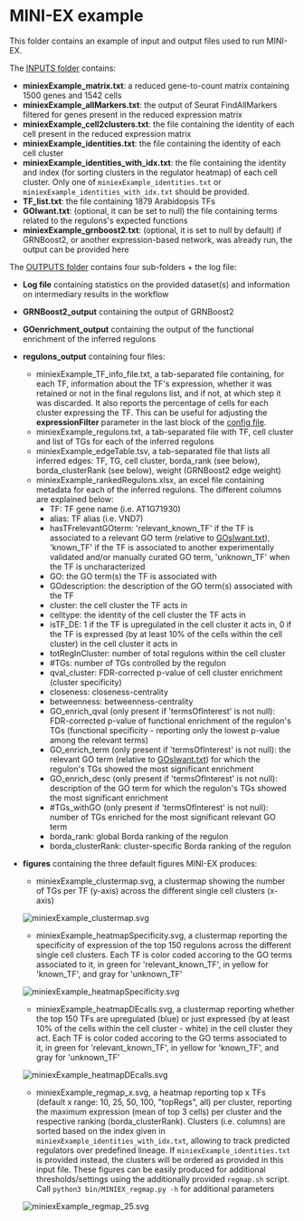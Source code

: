 # MINI-EX example

This folder contains an example of input and output files used to run MINI-EX.  

The [INPUTS folder](INPUTS/) contains:  
 
- **miniexExample_matrix.txt**: a reduced gene-to-count matrix containing 1500 genes and 1542 cells  
- **miniexExample_allMarkers.txt**: the output of Seurat FindAllMarkers filtered for genes present in the reduced expression matrix  
- **miniexExample_cell2clusters.txt**: the file containing the identity of each cell present in the reduced expression matrix  
- **miniexExample_identities.txt**: the file containing the identity of each cell cluster
- **miniexExample_identities_with_idx.txt**: the file containing the identity and index (for sorting clusters in the regulator heatmap) of each cell cluster. Only one of `miniexExample_identities.txt` or `miniexExample_identities_with_idx.txt` should be provided.
- **TF_list.txt**: the file containing 1879 Arabidopsis TFs  
- **GOIwant.txt**: (optional, it can be set to null) the file containing terms related to the regulons's expected functions  
- **miniexExample_grnboost2.txt**: (optional, it is set to null by default) if GRNBoost2, or another expression-based network, was already run, the output can be provided here     
  
  
  
The [OUTPUTS folder](OUTPUTS/) contains four sub-folders + the log file:
- **Log file** containing statistics on the provided dataset(s) and information on intermediary results in the workflow
- **GRNBoost2_output** containing the output of GRNBoost2  
- **GOenrichment_output** containing the output of the functional enrichment of the inferred regulons    
- **regulons_output** containing four files:  
	- miniexExample_TF_info_file.txt, a tab-separated file containing, for each TF, information about the TF's expression, whether it was retained or not in the final regulons list, and if not, at which step it was discarded. It also reports the percentage of cells for each cluster expressing the TF. This can be useful for adjusting the **expressionFilter** parameter in the last block of the [config file](https://github.com/VIB-PSB/MINI-EX/tree/main/docs/configuration.md).         
	- miniexExample_regulons.txt, a tab-separated file with TF, cell cluster and list of TGs for each of the inferred regulons  
	- miniexExample_edgeTable.tsv, a tab-separated file that lists all inferred edges: TF, TG, cell cluster, borda_rank (see below), borda_clusterRank (see below), weight (GRNBoost2 edge weight)  
	- miniexExample_rankedRegulons.xlsx, an excel file containing metadata for each of the inferred regulons. The different columns are explained below:
		- TF: TF gene name (i.e. AT1G71930) 
		- alias: TF alias (i.e. VND7)  
		- hasTFrelevantGOterm: 'relevant_known_TF' if the TF is associated to a relevant GO term (relative to [GOsIwant.txt](https://github.com/VIB-PSB/MINI-EX/tree/main/example/INPUTS/GOsIwant.txt)), 'known_TF' if the TF is associated to another experimentally validated and/or manually curated GO term, 'unknown_TF' when the TF is uncharacterized   
		- GO: the GO term(s) the TF is associated with     
		- GOdescription: the description of the GO term(s) associated with the TF  
		- cluster: the cell cluster the TF acts in    
		- celltype:  the identity of the cell cluster the TF acts in    
		- isTF_DE: 1 if the TF is upregulated in the cell cluster it acts in, 0 if the TF is expressed (by at least 10% of the cells within the cell cluster) in the cell cluster it acts in    
		- totRegInCluster: number of total regulons within the cell cluster     
		- #TGs: number of TGs controlled by the regulon    
		- qval_cluster: FDR-corrected p-value of cell cluster enrichment (cluster specificity)    
		- closeness: closeness-centrality  
		- betweenness: betweenness-centrality    
		- GO_enrich_qval (only present if 'termsOfInterest' is not null): FDR-corrected p-value of functional enrichment of the regulon's TGs (functional specificity - reporting only the lowest p-value among the relevant terms)  
		- GO_enrich_term (only present if 'termsOfInterest' is not null): the relevant GO term (relative to [GOsIwant.txt](https://github.com/VIB-PSB/MINI-EX/tree/main/example/INPUTS/GOsIwant.txt)) for which the regulon's TGs showed the most significant enrichment    
		- GO_enrich_desc (only present if 'termsOfInterest' is not null): description of the GO term for which the regulon's TGs showed the most significant enrichment    
		- #TGs_withGO (only present if 'termsOfInterest' is not null): number of TGs enriched for the most significant relevant GO term    
		- borda_rank: global Borda ranking of the regulon  
		- borda_clusterRank: cluster-specific Borda ranking of the regulon  
		
- **figures** containing the three default figures MINI-EX produces:  
	- miniexExample_clustermap.svg, a clustermap showing the number of TGs per TF (y-axis) across the different single cell clusters (x-axis)   
	   
	![miniexExample_clustermap.svg](OUTPUTS/figures/miniexExample_clustermap.svg)
	- miniexExample_heatmapSpecificity.svg, a clustermap reporting the specificity of expression of the top 150 regulons across the different single cell clusters. Each TF is color coded accoring to the GO terms associated to it, in green for 'relevant_known_TF', in yellow for 'known_TF', and gray for 'unknown_TF'  
	  
	![miniexExample_heatmapSpecificity.svg](OUTPUTS/figures/miniexExample_heatmapSpecificity.svg)
	- miniexExample_heatmapDEcalls.svg, a clustermap reporting whether the top 150 TFs are upregulated (blue) or just expressed (by at least 10% of the cells within the cell cluster - white) in the cell cluster they act. Each TF is color coded accoring to the GO terms associated to it, in green for 'relevant_known_TF', in yellow for 'known_TF', and gray for 'unknown_TF'    
	  
	![miniexExample_heatmapDEcalls.svg](OUTPUTS/figures/miniexExample_heatmapDEcalls.svg)
	- miniexExample_regmap_x.svg, a heatmap reporting top x TFs (default x range: 10, 25, 50, 100, "topRegs", all) per cluster, reporting the maximum expression (mean of top 3 cells) per cluster and the respective ranking (borda_clusterRank). Clusters (i.e. columns) are sorted based on the index given in `miniexExample_identities_with_idx.txt`, allowing to track predicted regulators over predefined lineage. If `miniexExample_identities.txt` is provided instead, the clusters will be ordered as provided in this input file. These figures can be easily produced for additional thresholds/settings using the additionally provided `regmap.sh` script. Call `python3 bin/MINIEX_regmap.py -h` for additional parameters

    ![miniexExample_regmap_25.svg](OUTPUTS/figures/miniexExample_regmap_8.svg)	
